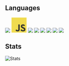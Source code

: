 <h2><strong>Languages</strong></h2>

<p float="left">
  <img src="https://upload.wikimedia.org/wikipedia/commons/c/cf/Lua-Logo.svg" width="50"/>
  <img src="https://raw.githubusercontent.com/devicons/devicon/master/icons/javascript/javascript-original.svg" width="50"/> 
  <img src="https://upload.wikimedia.org/wikipedia/commons/c/c3/Python-logo-notext.svg" width="50"/>
  <img src="https://upload.wikimedia.org/wikipedia/commons/6/61/HTML5_logo_and_wordmark.svg" width="50"/>
  <img src="https://upload.wikimedia.org/wikipedia/commons/d/d5/CSS3_logo_and_wordmark.svg" width="50"/>
  <img src="https://cdn.worldvectorlogo.com/logos/c--4.svg" width="50"/>
  <img src="https://upload.wikimedia.org/wikipedia/commons/1/18/ISO_C%2B%2B_Logo.svg" width="50"/>
  <img src="https://commons.wikimedia.org/wiki/File:Rust_programming_language_black_logo.svg" width="50"/>
</p>

<h2><strong>Stats</strong></h2>

![Stats](https://github-readme-stats.vercel.app/api/?username=cyofficial&show_icons=true&title_color=fff&icon_color=79ff97&text_color=9f9f9f&bg_color=151515&count_private=true&include_all_commits=true&custom_title=CyOfficial's%20Statistics)
